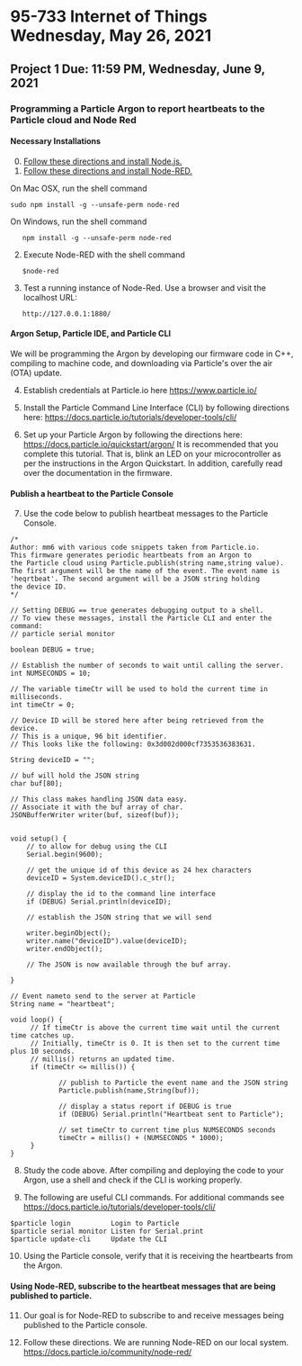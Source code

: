 # 95-733 Internet of Things Wednesday, May 26, 2021

## Project 1  Due: 11:59 PM, Wednesday, June 9, 2021

### Programming a Particle Argon to report heartbeats to the Particle cloud and Node Red

#### Necessary Installations

0) [Follow these directions and install Node.js.](https://nodejs.org/en/download/)
1) [Follow these directions and install Node-RED.](https://nodered.org/docs/getting-started/local)

On Mac OSX, run the shell command
```
sudo npm install -g --unsafe-perm node-red
```

On Windows, run the shell command
```
   npm install -g --unsafe-perm node-red
```

2) Execute Node-RED with the shell command
```
   $node-red
```
3) Test a running instance of Node-Red.
   Use a browser and visit the localhost URL:
```
   http://127.0.0.1:1880/
```

#### Argon Setup, Particle IDE, and Particle CLI
We will be programming the Argon by developing our firmware code in C++, compiling to machine code, and downloading via Particle's over the air (OTA) update.

4) Establish credentials at Particle.io here https://www.particle.io/

5) Install the Particle Command Line Interface (CLI) by following directions here:
https://docs.particle.io/tutorials/developer-tools/cli/

6) Set up your Particle Argon by following the directions here: https://docs.particle.io/quickstart/argon/
It is recommended that you complete this tutorial. That is, blink an LED on your microcontroller as per the instructions in the Argon Quickstart. In addition, carefully read over the documentation in the firmware.

#### Publish a heartbeat to the Particle Console

7) Use the code below to publish heartbeat messages to the Particle Console.

```
/*
Author: mm6 with various code snippets taken from Particle.io.
This firmware generates periodic heartbeats from an Argon to
the Particle cloud using Particle.publish(string name,string value).
The first argument will be the name of the event. The event name is
'heqrtbeat'. The second argument will be a JSON string holding
the device ID.
*/

// Setting DEBUG == true generates debugging output to a shell.
// To view these messages, install the Particle CLI and enter the command:
// particle serial monitor

boolean DEBUG = true;

// Establish the number of seconds to wait until calling the server.
int NUMSECONDS = 10;

// The variable timeCtr will be used to hold the current time in milliseconds.
int timeCtr = 0;

// Device ID will be stored here after being retrieved from the device.
// This is a unique, 96 bit identifier.
// This looks like the following: 0x3d002d000cf7353536383631.

String deviceID = "";

// buf will hold the JSON string
char buf[80];

// This class makes handling JSON data easy.
// Associate it with the buf array of char.
JSONBufferWriter writer(buf, sizeof(buf));


void setup() {
    // to allow for debug using the CLI
    Serial.begin(9600);

    // get the unique id of this device as 24 hex characters
    deviceID = System.deviceID().c_str();

    // display the id to the command line interface
    if (DEBUG) Serial.println(deviceID);

    // establish the JSON string that we will send

    writer.beginObject();
    writer.name("deviceID").value(deviceID);
    writer.endObject();

    // The JSON is now available through the buf array.

}

// Event nameto send to the server at Particle
String name = "heartbeat";

void loop() {
     // If timeCtr is above the current time wait until the current time catches up.
     // Initially, timeCtr is 0. It is then set to the current time plus 10 seconds.
     // millis() returns an updated time.
     if (timeCtr <= millis()) {

            // publish to Particle the event name and the JSON string
            Particle.publish(name,String(buf));

            // display a status report if DEBUG is true
            if (DEBUG) Serial.println("Heartbeat sent to Particle");

            // set timeCtr to current time plus NUMSECONDS seconds
            timeCtr = millis() + (NUMSECONDS * 1000);
     }
}
```
8) Study the code above. After compiling and deploying the code to your Argon, use a shell and check if the CLI is working properly.

9) The following are useful CLI commands. For additional commands see https://docs.particle.io/tutorials/developer-tools/cli/

```
$particle login          Login to Particle
$particle serial monitor Listen for Serial.print
$particle update-cli     Update the CLI
```

10) Using the Particle console, verify that it is receiving the heartbearts from the Argon.

#### Using Node-RED, subscribe to the heartbeat messages that are being published to particle.

11) Our goal is for Node-RED to subscribe to and receive messages being published to the Particle console.

12) Follow these directions. We are running Node-RED on our local system.
https://docs.particle.io/community/node-red/
